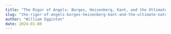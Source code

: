 ```yaml
---
title: "The Rigor of Angels: Borges, Heisenberg, Kant, and the Ultimate Nature of Reality"
slug: "the-rigor-of-angels-borges-heisenberg-kant-and-the-ultimate-nature-of-reality"
author: "William Egginton"
date: 2024-01-08
---
```

